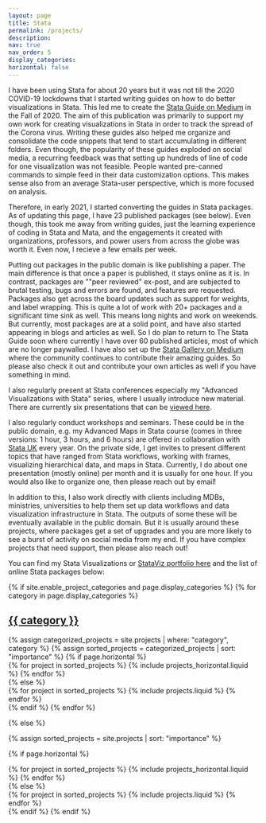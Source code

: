 ```yaml
---
layout: page
title: Stata
permalink: /projects/
description:
nav: true
nav_order: 5
display_categories: 
horizontal: false
---
```


I have been using Stata for about 20 years but it was not till the 2020 COVID-19 lockdowns that I started writing guides on how to do better visualizations in Stata. This led me to create the [Stata Guide on Medium](https://medium.com/the-stata-guide) in the Fall of 2020. The aim of this publication was primarily to support my own work for creating visualizations in Stata in order to track the spread of the Corona virus. Writing these guides also helped me organize and consolidate the code snippets that tend to start accumulating in different folders. Even though, the popularity of these guides exploded on social media, a recurring feedback was that setting up hundreds of line of code for one visualization was not feasible. People wanted pre-canned commands to simple feed in their data customization options. This makes sense also from an average Stata-user perspective, which is more focused on analysis.

Therefore, in early 2021, I started converting the guides in Stata packages. As of updating this page, I have 23 published packages (see below). Even though, this took me away from writing guides, just the learning experience of coding in Stata and Mata, and the engagements it created with organizations, professors, and power users from across the globe was worth it. Even now, I recieve a few emails per week. 

Putting out packages in the public domain is like publishing a paper. The main difference is that once a paper is published, it stays online as it is. In contrast, packages are ""peer reviewed" ex-post, and are subjected to brutal testing, bugs and errors are found, and features are requested. Packages also get across the board updates such as support for weights, and label wrapping. This is quite a lot of work with 20+ packages and a significant time sink as well. This means long nights and work on weekends. But currently, most packages are at a solid point, and have also started appearing in blogs and articles as well. So I do plan to return to The Stata Guide soon where currently I have over 60 published articles, most of which are no longer paywalled. I have also set up the [Stata Gallery on Medium](https://medium.com/the-stata-gallery) where the community continues to contribute their amazing guides. So please also check it out and contribute your own articles as well if you have something in mind.

I also regularly present at Stata conferences especially my "Advanced Visualizations with Stata" series, where I usually introduce new material. There are currently six presentations that can be [viewed here](https://github.com/asjadnaqvi/The-Stata-Guide/tree/master/presentations).

I also regularly conduct workshops and seminars. These could be in the public domain, e.g. my Advanced Maps in Stata course (comes in three versions: 1 hour, 3 hours, and 6 hours) are offered in collaboration with [Stata UK](https://www.stata-uk.com/) every year. On the private side, I get invites to present different topics that have ranged from Stata workflows, working with frames, visualizing hierarchical data, and maps in Stata. Currently, I do about one presentation (mostly online) per month and it is usually for one hour. If you would also like to organize one, then please reach out by email! 

In addition to this, I also work directly with clients including MDBs, ministries, universities to help them set up data workflows and data visualization infrastructure in Stata. The outputs of some these will be eventually available in the public domain. But it is usually around these projects, where packages get a set of upgrades and you are more likely to see a burst of activity on social media from my end. If you have complex projects that need support, then please also reach out! 


You can find my Stata Visualizations or [StataViz portfolio here](https://asjadnaqvi.github.io/stata-portfolio/tags/portfolio/) and the list of online Stata packages below:

<!-- pages/projects.md -->
<div class="projects">
{% if site.enable_project_categories and page.display_categories %}
  <!-- Display categorized projects -->
  {% for category in page.display_categories %}
  <a id="{{ category }}" href=".#{{ category }}">
    <h2 class="category">{{ category }}</h2>
  </a>
  {% assign categorized_projects = site.projects | where: "category", category %}
  {% assign sorted_projects = categorized_projects | sort: "importance" %}
  <!-- Generate cards for each project -->
  {% if page.horizontal %}
  <div class="container">
    <div class="row row-cols-1 row-cols-md-2">
    {% for project in sorted_projects %}
      {% include projects_horizontal.liquid %}
    {% endfor %}
    </div>
  </div>
  {% else %}
  <div class="row row-cols-1 row-cols-md-3">
    {% for project in sorted_projects %}
      {% include projects.liquid %}
    {% endfor %}
  </div>
  {% endif %}
  {% endfor %}

{% else %}

<!-- Display projects without categories -->

{% assign sorted_projects = site.projects | sort: "importance" %}

  <!-- Generate cards for each project -->

{% if page.horizontal %}

  <div class="container">
    <div class="row row-cols-1 row-cols-md-2">
    {% for project in sorted_projects %}
      {% include projects_horizontal.liquid %}
    {% endfor %}
    </div>
  </div>
  {% else %}
  <div class="row row-cols-1 row-cols-md-3">
    {% for project in sorted_projects %}
      {% include projects.liquid %}
    {% endfor %}
  </div>
  {% endif %}
{% endif %}
</div>